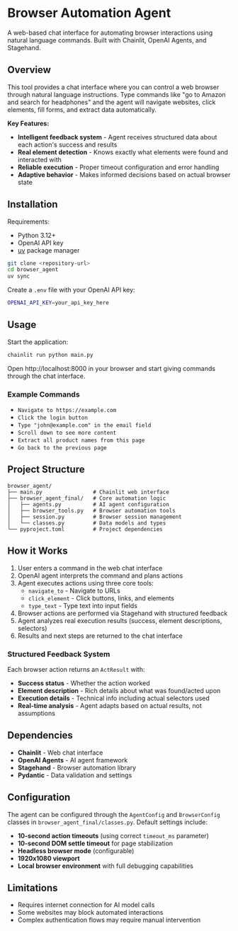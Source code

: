 # Browser Automation Agent

A web-based chat interface for automating browser interactions using natural language commands. Built with Chainlit, OpenAI Agents, and Stagehand.

## Overview

This tool provides a chat interface where you can control a web browser through natural language instructions. Type commands like "go to Amazon and search for headphones" and the agent will navigate websites, click elements, fill forms, and extract data automatically.

**Key Features:**
- **Intelligent feedback system** - Agent receives structured data about each action's success and results
- **Real element detection** - Knows exactly what elements were found and interacted with
- **Reliable execution** - Proper timeout configuration and error handling  
- **Adaptive behavior** - Makes informed decisions based on actual browser state

## Installation

Requirements:
- Python 3.12+
- OpenAI API key
- [uv](https://docs.astral.sh/uv/) package manager

```bash
git clone <repository-url>
cd browser_agent
uv sync
```

Create a `.env` file with your OpenAI API key:
```bash
OPENAI_API_KEY=your_api_key_here
```

## Usage

Start the application:
```bash
chainlit run python main.py
```

Open http://localhost:8000 in your browser and start giving commands through the chat interface.

### Example Commands

- `Navigate to https://example.com`
- `Click the login button`
- `Type "john@example.com" in the email field`
- `Scroll down to see more content`
- `Extract all product names from this page`
- `Go back to the previous page`

## Project Structure

```
browser_agent/
├── main.py                # Chainlit web interface
├── browser_agent_final/   # Core automation logic
│   ├── agents.py          # AI agent configuration
│   ├── browser_tools.py   # Browser automation tools
│   ├── session.py         # Browser session management
│   └── classes.py         # Data models and types
└── pyproject.toml         # Project dependencies
```

## How it Works

1. User enters a command in the web chat interface
2. OpenAI agent interprets the command and plans actions
3. Agent executes actions using three core tools:
   - `navigate_to` - Navigate to URLs
   - `click_element` - Click buttons, links, and elements  
   - `type_text` - Type text into input fields
4. Browser actions are performed via Stagehand with structured feedback
5. Agent analyzes real execution results (success, element descriptions, selectors)
6. Results and next steps are returned to the chat interface

### Structured Feedback System
Each browser action returns an `ActResult` with:
- **Success status** - Whether the action worked
- **Element description** - Rich details about what was found/acted upon
- **Execution details** - Technical info including actual selectors used
- **Real-time analysis** - Agent adapts based on actual results, not assumptions

## Dependencies

- **Chainlit** - Web chat interface
- **OpenAI Agents** - AI agent framework
- **Stagehand** - Browser automation library
- **Pydantic** - Data validation and settings

## Configuration

The agent can be configured through the `AgentConfig` and `BrowserConfig` classes in `browser_agent_final/classes.py`. Default settings include:
- **10-second action timeouts** (using correct `timeout_ms` parameter)
- **10-second DOM settle timeout** for page stabilization  
- **Headless browser mode** (configurable)
- **1920x1080 viewport**
- **Local browser environment** with full debugging capabilities

## Limitations

- Requires internet connection for AI model calls
- Some websites may block automated interactions
- Complex authentication flows may require manual intervention
